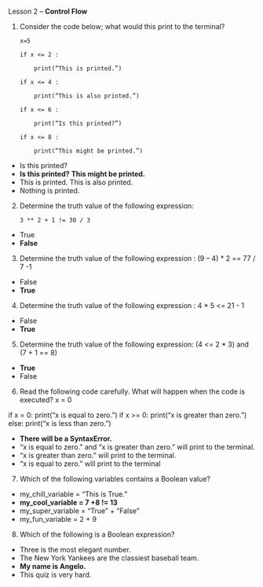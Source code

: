 Lesson 2 – **Control Flow**

1.	Consider the code below; what would this print to the terminal?

		x=5

		if x <= 2 :
		
			print(“This is printed.”)
			
		if x <= 4 :
		
			print(“This is also printed.”)
			
		if x <= 6 :
		
			print(“Is this printed?”)
			
		if x <= 8 :
		
			print(“This might be printed.”)
		
-	Is this printed?
-	**Is this printed?**
**This might be printed.**
-	This is printed.
This is also printed.
-	Nothing is printed.
	
2.	Determine the truth value of the following expression:

		3 ** 2 + 1 != 30 / 3

-	True
-	**False**
3.	Determine the truth value of the following expression :
(9 – 4) * 2 == 77 / 7 -1
-	False
-	**True**
4.	Determine the truth value of the following expression :
4 * 5 <= 21 - 1
-	False
-	**True**
5.	Determine the truth value of the following expression:
(4	<= 2 * 3) and (7 + 1 == 8)
-	**True**
-	False
6.	Read the following code carefully. What will happen when the code is executed?
x = 0

if x = 0:
	print(“x is equal to zero.”)
if x >= 0:
	print(“x is greater than zero.”)
else:
	print(“x is less than zero.”)

-	**There will be a SyntaxError.**
-	“x is equal to zero.” and “x is greater than zero.” will print to the terminal.
-	“x is greater than zero.” will print to the terminal.
-	“x is equal to zero.” will print to the terminal
7.	Which of the following variables contains a Boolean value?
- my_chill_variable = “This is True.”
- **my_cool_variable = 7 +8 != 13**
- my_super_variable = “True” + “False”
- my_fun_variable = 2 + 9
8.  Which of the following is a Boolean expression?
- Three is the most elegant number.
- The New York Yankees are the classiest baseball team.
- **My name is Angelo.**
- This quiz is very hard.

